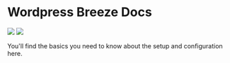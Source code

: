 # Wordpress Breeze Docs
[![](https://images.microbadger.com/badges/version/dorfjungs/wordpress-breeze.svg)](https://microbadger.com/images/dorfjungs/wordpress-breeze)
[![](https://images.microbadger.com/badges/image/dorfjungs/wordpress-breeze.svg)](https://microbadger.com/images/dorfjungs/wordpress-breeze)

You'll find the basics you need to know about the setup and configuration here.